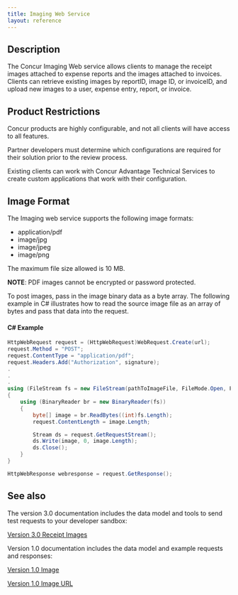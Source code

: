 ```yaml
---
title: Imaging Web Service
layout: reference
---
```


## Description
The Concur Imaging Web service allows clients to manage the receipt images attached to expense reports and the images attached to invoices. Clients can retrieve existing images by reportID, image ID, or invoiceID, and upload new images to a user, expense entry, report, or invoice.

## Product Restrictions
Concur products are highly configurable, and not all clients will have access to all features.

Partner developers must determine which configurations are required for their solution prior to the review process.

Existing clients can work with Concur Advantage Technical Services to create custom applications that work with their configuration.

## Image Format
The Imaging web service supports the following image formats:

* application/pdf
* image/jpg
* image/jpeg
* image/png

The maximum file size allowed is 10 MB.

**NOTE**: PDF images cannot be encrypted or password protected.

To post images, pass in the image binary data as a byte array. The following example in C# illustrates how to read the source image file as an array of bytes and pass that data into the request.

####  C# Example

```csharp
HttpWebRequest request = (HttpWebRequest)WebRequest.Create(url);
request.Method = "POST";
request.ContentType = "application/pdf";
request.Headers.Add("Authorization", signature);
.
.
.
using (FileStream fs = new FileStream(pathToImageFile, FileMode.Open, FileAccess.Read))
{
	using (BinaryReader br = new BinaryReader(fs))
	{
		byte[] image = br.ReadBytes((int)fs.Length);
		request.ContentLength = image.Length;

		Stream ds = request.GetRequestStream();
		ds.Write(image, 0, image.Length);
		ds.Close();
	}
}

HttpWebResponse webresponse = request.GetResponse();
```

## See also

The version 3.0 documentation includes the data model and tools to send test requests to your developer sandbox:

[Version 3.0 Receipt Images ][3]

Version 1.0 documentation includes the data model and example requests and responses:

[Version 1.0 Image][4]

[Version 1.0 Image URL][5]



[3]: /api-reference/image/index.html
[4]: /api-reference-deprecated/version-one/Image/image-resource.html
[5]: /api-reference-deprecated/version-one/Image/image-url-resource.html
